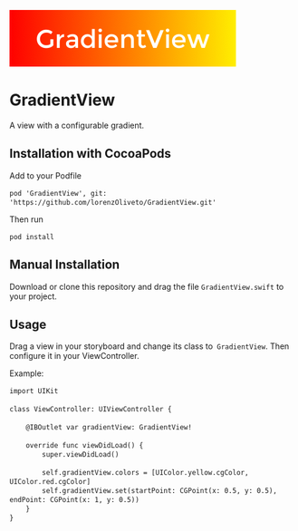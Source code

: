 ![Cover](https://github.com/lorenzOliveto/GradientView/raw/master/cover.png)

# GradientView

A view with a configurable gradient.

## Installation with CocoaPods

Add to your Podfile

```
pod 'GradientView', git: 'https://github.com/lorenzOliveto/GradientView.git'
```

Then run
```
pod install
```

## Manual Installation

Download or clone this repository and drag the file `GradientView.swift` to your project.

## Usage

Drag a view in your storyboard and change its class to` GradientView`.
Then configure it in your ViewController.

Example:

```
import UIKit

class ViewController: UIViewController {

    @IBOutlet var gradientView: GradientView!

    override func viewDidLoad() {
        super.viewDidLoad()

        self.gradientView.colors = [UIColor.yellow.cgColor, UIColor.red.cgColor]
        self.gradientView.set(startPoint: CGPoint(x: 0.5, y: 0.5), endPoint: CGPoint(x: 1, y: 0.5))
    }
}
```
